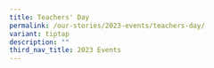```yaml
---
title: Teachers' Day
permalink: /our-stories/2023-events/teachers-day/
variant: tiptap
description: ""
third_nav_title: 2023 Events
---
```

